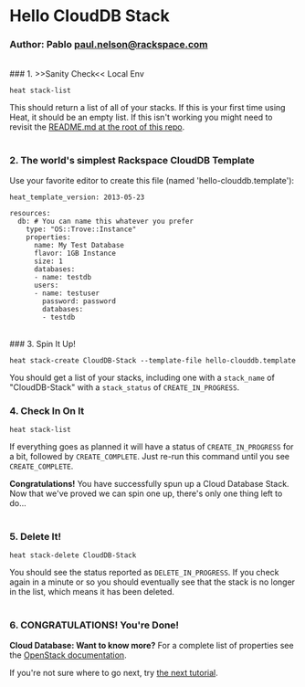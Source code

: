 # Hello CloudDB Stack
### Author: Pablo <paul.nelson@rackspace.com>
</br>
### 1. >>Sanity Check<< Local Env

```shell
heat stack-list
```

This should return a list of all of your stacks. If this is your first time using Heat, it should be an empty list. If this isn't working you might need to revisit the [README.md at the root of this repo](/).
</br>
</br>
### 2. The world's simplest Rackspace CloudDB Template

Use your favorite editor to create this file (named 'hello-clouddb.template'):

```shell
heat_template_version: 2013-05-23

resources:
  db: # You can name this whatever you prefer
    type: "OS::Trove::Instance"
    properties:
      name: My Test Database
      flavor: 1GB Instance
      size: 1
      databases:
      - name: testdb
      users:
      - name: testuser
        password: password
        databases:
        - testdb
```
</br>
### 3. Spin It Up!

```shell
heat stack-create CloudDB-Stack --template-file hello-clouddb.template
```

You should get a list of your stacks, including one with a `stack_name` of "CloudDB-Stack" with a `stack_status` of `CREATE_IN_PROGRESS`.
</br>
### 4. Check In On It

```shell
heat stack-list
```

If everything goes as planned it will have a status of `CREATE_IN_PROGRESS` for a bit, followed by `CREATE_COMPLETE`. Just re-run this command until you see `CREATE_COMPLETE`.

__Congratulations!__ You have successfully spun up a Cloud Database Stack. Now that we've proved we can spin one up, there's only one thing left to do...
</br>
</br>
### 5. Delete It!

```shell
heat stack-delete CloudDB-Stack
```

You should see the status reported as `DELETE_IN_PROGRESS`. If you check again in a minute or so you should eventually see that the stack is no longer in the list, which means it has been deleted.
</br>
</br>
### 6. CONGRATULATIONS! You're Done!

__Cloud Database: Want to know more?__ For a complete list of properties see the <a href="http://docs.openstack.org/developer/heat/template_guide/openstack.html#OS::Trove::Instance" target="_blank">OpenStack documentation</a>.

If you're not sure where to go next, try [the next tutorial](/104.Hello-CloudDNS).

